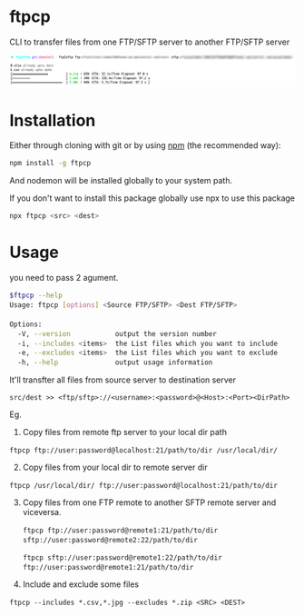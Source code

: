 # ftpcp

CLI to transfer files from one FTP/SFTP server to another FTP/SFTP server

<img src='https://raw.githubusercontent.com/sunilmore690/ftp2sftp/master/demo.png' alt='ftpcp Demo'>

# Installation

Either through cloning with git or by using [npm](http://npmjs.org) (the recommended way):

```bash
npm install -g ftpcp
```

And nodemon will be installed globally to your system path.

If you don't want to install this package globally use npx to use this package

```bash
npx ftpcp <src> <dest>
```

# Usage

you need to pass 2 agument.

```bash
$ftpcp --help
Usage: ftpcp [options] <Source FTP/SFTP> <Dest FTP/SFTP>

Options:
  -V, --version           output the version number
  -i, --includes <items>  the List files which you want to include
  -e, --excludes <items>  the List files which you want to exclude
  -h, --help              output usage information
```

It'll transfter all files from source server to destination server

```
src/dest >> <ftp/sftp>://<username>:<password>@<Host>:<Port><DirPath>
```

Eg.

1. Copy files from remote ftp server to your local dir path

`ftpcp ftp://user:password@localhost:21/path/to/dir /usr/local/dir/`

2. Copy files from your local dir to remote server dir

`ftpcp /usr/local/dir/ ftp://user:password@localhost:21/path/to/dir`

3. Copy files from one FTP remote to another SFTP remote server and viceversa.

   `ftpcp ftp://user:password@remote1:21/path/to/dir sftp://user:password@remote2:22/path/to/dir`

   `ftpcp sftp://user:password@remote1:22/path/to/dir ftp://user:password@remote1:21/path/to/dir`
4. Include and exclude some files

  `ftpcp --includes *.csv,*.jpg --excludes *.zip <SRC> <DEST>`
